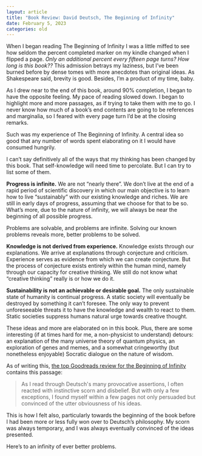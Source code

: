 ```yaml
---
layout: article
title: "Book Review: David Deutsch, The Beginning of Infinity"
date: February 5, 2023
categories: old
---
```


<p>
  When I began reading The Beginning of Infinity I was a little miffed to see
  how seldom the percent completed marker on my kindle changed when I flipped a
  page.
  <em>
    Only an additional percent every fifteen page turns? How long is this book??
  </em>
  This admission betrays my laziness, but I’ve been burned before by dense tomes
  with more anecdotes than original ideas. As Shakespeare said, brevity is good.
  Besides, I’m a product of my time, baby.
</p>
<p>
  As I drew near to the end of this book, around 90% completion, I began to have
  the opposite feeling. My pace of reading slowed down. I began to highlight
  more and more passages, as if trying to take them with me to go. I never know
  how much of a book’s end contents are going to be references and marginalia,
  so I feared with every page turn I’d be at the closing remarks.
</p>
<p>
  Such was my experience of The Beginning of Infinity. A central idea so good
  that any number of words spent elaborating on it I would have consumed
  hungrily.
</p>
<p>
  I can’t say definitively all of the ways that my thinking has been changed by
  this book. That self-knowledge will need time to percolate. But I can try to
  list some of them.
</p>
<p>
  <strong>Progress is infinite.</strong> We are not “nearly there”. We don’t
  live at the end of a rapid period of scientific discovery in which our main
  objective is to learn how to live “sustainably” with our existing knowledge
  and riches. We are still in early days of progress, assuming that we choose
  for that to be so. What’s more, due to the nature of infinity, we will always
  be near the beginning of all possible progress.
</p>
<p>
  Problems are solvable, and problems are infinite. Solving our known problems
  reveals more, better problems to be solved.
</p>
<p>
  <strong>Knowledge is not derived from experience.</strong> Knowledge exists
  through our explanations. We arrive at explanations through conjecture and
  criticism. Experience serves as evidence from which we can create conjecture.
  But the process of conjecture exists entirely within the human mind, namely
  through our capacity for creative thinking. We still do not know what
  “creative thinking” really is or how we do it.
</p>
<p>
  <strong>Sustainability is not an achievable or desirable goal.</strong>
  The only sustainable state of humanity is continual progress. A static society
  will eventually be destroyed by something it can’t foresee. The only way to
  prevent unforeseeable threats it to have the knowledge and wealth to react to
  them. Static societies suppress humans natural urge towards creative thought.
</p>
<p>
  These ideas and more are elaborated on in this book. Plus, there are some
  interesting (if at times hard for me, a non-physicist to understand) detours:
  an explanation of the many universe theory of quantum physics, an exploration
  of genes and memes, and a somewhat cringeworthy (but nonetheless enjoyable)
  Socratic dialogue on the nature of wisdom.
</p>
<p>
  As of writing this,
  <a href="https://www.goodreads.com/review/show/221978379"
    >the top Goodreads review for the Beginning of Infinity</a
  >
  contains this passage:
</p>
<blockquote>
  <p>
    As I read through Deutsch's many provocative assertions, I often reacted
    with instinctive scorn and disbelief. But with only a few exceptions, I
    found myself within a few pages not only persuaded but convinced of the
    utter obviousness of his ideas.
  </p>
</blockquote>
<p>
  This is how I felt also, particularly towards the beginning of the book before
  I had been more or less fully won over to Deutsch’s philosophy. My scorn was
  always temporary, and I was always eventually convinced of the ideas
  presented.
</p>
<p>Here’s to an infinity of ever better problems.</p>
